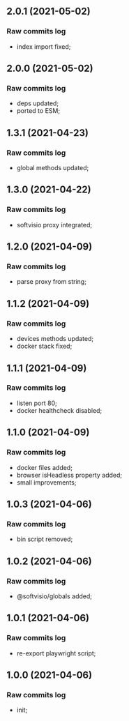 ## 2.0.1 (2021-05-02)

### Raw commits log

-   index import fixed;

## 2.0.0 (2021-05-02)

### Raw commits log

-   deps updated;
-   ported to ESM;

## 1.3.1 (2021-04-23)

### Raw commits log

-   global methods updated;

## 1.3.0 (2021-04-22)

### Raw commits log

-   softvisio proxy integrated;

## 1.2.0 (2021-04-09)

### Raw commits log

-   parse proxy from string;

## 1.1.2 (2021-04-09)

### Raw commits log

-   devices methods updated;
-   docker stack fixed;

## 1.1.1 (2021-04-09)

### Raw commits log

-   listen port 80;
-   docker healthcheck disabled;

## 1.1.0 (2021-04-09)

### Raw commits log

-   docker files added;
-   browser isHeadless property added;
-   small improvements;

## 1.0.3 (2021-04-06)

### Raw commits log

-   bin script removed;

## 1.0.2 (2021-04-06)

### Raw commits log

-   @softvisio/globals added;

## 1.0.1 (2021-04-06)

### Raw commits log

-   re-export playwright script;

## 1.0.0 (2021-04-06)

### Raw commits log

-   init;
